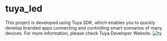 # tuya_led
This project is developed using Tuya SDK, which enables you to quickly develop branded apps connecting and controlling smart scenarios of many devices. For more information, please check Tuya Developer Website.
![ty](http://github.com/Hueren/tuya_led/raw/ty.png)
